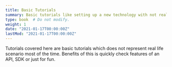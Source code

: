 ```yaml
---
title: Basic Tutorials
summary: Basic tutorials like setting up a new technology with not real life scenario to just test its features.
type: book  # Do not modify.
weight: 1
date: "2021-01-17T00:00:00Z"
lastMod: "2021-01-17T00:00:00Z"
---
```


Tutorials covered here are basic tutorials which does not represent real life scenario most of the time. Benefits of this
is quickly check features of an API, SDK or just for fun.
